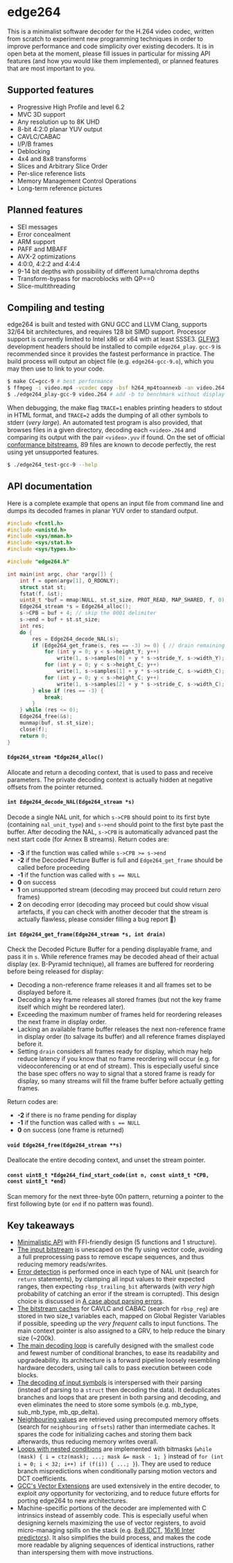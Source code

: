 edge264
=======

This is a minimalist software decoder for the H.264 video codec, written from scratch to experiment new programming techniques in order to improve performance and code simplicity over existing decoders.
It is in open beta at the moment, please fill issues in particular for missing API features (and how you would like them implemented), or planned features that are most important to you.


Supported features
------------------

* Progressive High Profile and level 6.2
* MVC 3D support
* Any resolution up to 8K UHD
* 8-bit 4:2:0 planar YUV output
* CAVLC/CABAC
* I/P/B frames
* Deblocking
* 4x4 and 8x8 transforms
* Slices and Arbitrary Slice Order
* Per-slice reference lists
* Memory Management Control Operations
* Long-term reference pictures


Planned features
----------------

* SEI messages
* Error concealment
* ARM support
* PAFF and MBAFF
* AVX-2 optimizations
* 4:0:0, 4:2:2 and 4:4:4
* 9-14 bit depths with possibility of different luma/chroma depths
* Transform-bypass for macroblocks with QP==0
* Slice-multithreading


Compiling and testing
---------------------

edge264 is built and tested with GNU GCC and LLVM Clang, supports 32/64 bit architectures, and requires 128 bit SIMD support. Processor support is currently limited to Intel x86 or x64 with at least SSSE3. [GLFW3](https://www.glfw.org/) development headers should be installed to compile `edge264_play`. `gcc-9` is recommended since it provides the fastest performance in practice.
The build process will output an object file (e.g. `edge264-gcc-9.o`), which you may then use to link to your code.

```sh
$ make CC=gcc-9 # best performance
$ ffmpeg -i video.mp4 -vcodec copy -bsf h264_mp4toannexb -an video.264 # optional, converts from MP4 format
$ ./edge264_play-gcc-9 video.264 # add -b to benchmark without display
```

When debugging, the make flag `TRACE=1` enables printing headers to stdout in HTML format, and `TRACE=2` adds the dumping of all other symbols to stderr (*very large*). An automated test program is also provided, that browses files in a given directory, decoding each `<video>.264` and comparing its output with the pair `<video>.yuv` if found. On the set of official [conformance bitstreams](https://www.itu.int/wftp3/av-arch/jvt-site/draft_conformance/), 89 files are known to decode perfectly, the rest using yet unsupported features.

```sh
$ ./edge264_test-gcc-9 --help
```


API documentation
-----------------

Here is a complete example that opens an input file from command line and dumps its decoded frames in planar YUV order to standard output.

```c
#include <fcntl.h>
#include <unistd.h>
#include <sys/mman.h>
#include <sys/stat.h>
#include <sys/types.h>

#include "edge264.h"

int main(int argc, char *argv[]) {
	int f = open(argv[1], O_RDONLY);
	struct stat st;
	fstat(f, &st);
	uint8_t *buf = mmap(NULL, st.st_size, PROT_READ, MAP_SHARED, f, 0);
	Edge264_stream *s = Edge264_alloc();
	s->CPB = buf + 4; // skip the 0001 delimiter
	s->end = buf + st.st_size;
	int res;
	do {
		res = Edge264_decode_NAL(s);
		if (Edge264_get_frame(s, res == -3) >= 0) { // drain remaining frames when at end of buffer
			for (int y = 0; y < s->height_Y; y++)
				write(1, s->samples[0] + y * s->stride_Y, s->width_Y);
			for (int y = 0; y < s->height_C; y++)
				write(1, s->samples[1] + y * s->stride_C, s->width_C);
			for (int y = 0; y < s->height_C; y++)
				write(1, s->samples[2] + y * s->stride_C, s->width_C);
		} else if (res == -3) {
			break;
		}
	} while (res <= 0);
	Edge264_free(&s);
	munmap(buf, st.st_size);
	close(f);
	return 0;
}
```


#### `Edge264_stream *Edge264_alloc()`

Allocate and return a decoding context, that is used to pass and receive parameters.
The private decoding context is actually hidden at negative offsets from the pointer returned.

#### `int Edge264_decode_NAL(Edge264_stream *s)`

Decode a single NAL unit, for which `s->CPB` should point to its first byte (containing `nal_unit_type`) and `s->end` should point to the first byte past the buffer.
After decoding the NAL, `s->CPB` is automatically advanced past the next start code (for Annex B streams).
Return codes are:

* **-3** if the function was called while `s->CPB >= s->end`
* **-2** if the Decoded Picture Buffer is full and `Edge264_get_frame` should be called before proceeding
* **-1** if the function was called with `s == NULL`
* **0** on success
* **1** on unsupported stream (decoding may proceed but could return zero frames)
* **2** on decoding error (decoding may proceed but could show visual artefacts, if you can check with another decoder that the stream is actually flawless, please consider filling a bug report 🙏)

#### `int Edge264_get_frame(Edge264_stream *s, int drain)`

Check the Decoded Picture Buffer for a pending displayable frame, and pass it in `s`.
While reference frames may be decoded ahead of their actual display (ex. B-Pyramid technique), all frames are buffered for reordering before being released for display:

* Decoding a non-reference frame releases it and all frames set to be displayed before it.
* Decoding a key frame releases all stored frames (but not the key frame itself which might be reordered later).
* Exceeding the maximum number of frames held for reordering releases the next frame in display order.
* Lacking an available frame buffer releases the next non-reference frame in display order (to salvage its buffer) and all reference frames displayed before it.
* Setting `drain` considers all frames ready for display, which may help reduce latency if you know that no frame reordering will occur (e.g. for videoconferencing or at end of stream). This is especially useful since the base spec offers no way to signal that a stored frame is ready for display, so many streams will fill the frame buffer before actually getting frames.

Return codes are:

* **-2** if there is no frame pending for display
* **-1** if the function was called with `s == NULL`
* **0** on success (one frame is returned)

#### `void Edge264_free(Edge264_stream **s)`

Deallocate the entire decoding context, and unset the stream pointer.

#### `const uint8_t *Edge264_find_start_code(int n, const uint8_t *CPB, const uint8_t *end)`

Scan memory for the next three-byte 00n pattern, returning a pointer to the first following byte (or `end` if no pattern was found).


Key takeaways
-------------

* [Minimalistic API](edge264.h) with FFI-friendly design (5 functions and 1 structure).
* [The input bitstream](edge264_bitstream.c) is unescaped on the fly using vector code, avoiding a full preprocessing pass to remove escape sequences, and thus reducing memory reads/writes.
* [Error detection](edge264.c) is performed once in each type of NAL unit (search for `return` statements), by clamping all input values to their expected ranges, then expecting `rbsp_trailing_bit` afterwards (with _very high_ probability of catching an error if the stream is corrupted). This design choice is discussed in [A case about parsing errors](https://traffaillac.github.io/parsing.html).
* [The bitstream caches](edge264_internal.h) for CAVLC and CABAC (search for `rbsp_reg`) are stored in two size_t variables each, mapped on Global Register Variables if possible, speeding up the _very frequent_ calls to input functions. The main context pointer is also assigned to a GRV, to help reduce the binary size (\~200k).
* [The main decoding loop](edge264_slice.c) is carefully designed with the smallest code and fewest number of conditional branches, to ease its readability and upgradeability. Its architecture is a forward pipeline loosely resembling hardware decoders, using tail calls to pass execution between code blocks.
* [The decoding of input symbols](edge264_slice.c) is interspersed with their parsing (instead of parsing to a `struct` then decoding the data). It deduplicates branches and loops that are present in both parsing and decoding, and even eliminates the need to store some symbols (e.g. mb_type, sub_mb_type, mb_qp_delta).
* [Neighbouring values](edge264_internal.h) are retrieved using precomputed memory offsets (search for `neighbouring offsets`) rather than intermediate caches. It spares the code for initializing caches and storing them back afterwards, thus reducing memory writes overall.
* [Loops with nested conditions](edge264_slice.c) are implemented with bitmasks (`while (mask) { i = ctz(mask); ...; mask &= mask - 1; }` instead of `for (int i = 0; i < 32; i++) if (f(i)) { ...; }`). They are used to reduce branch mispredictions when conditionally parsing motion vectors and DCT coefficients.
* [GCC's Vector Extensions](edge264_internal.h) are used extensively in the entire decoder, to exploit _any_ opportunity for vectorizing, and to reduce future efforts for porting edge264 to new architectures.
* Machine-specific portions of the decoder are implemented with C intrinsics instead of assembly code. This is especially useful when designing kernels maximizing the use of vector registers, to avoid micro-managing spills on the stack (e.g. [8x8 IDCT](edge264_residual.c), [16x16 Inter predictors](edge264_inter.c)). It also simplifies the build process, and makes the code more readable by aligning sequences of identical instructions, rather than interspersing them with move instructions.
